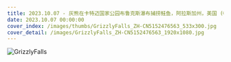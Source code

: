 ```yaml
---
title: 2023.10.07 - 灰熊在卡特迈国家公园布鲁克斯瀑布捕捞鲑鱼，阿拉斯加州，美国 (© oksana.perkins/Shutterstock)
date: 2023.10.07 00:00:00
cover_index: /images/thumbs/GrizzlyFalls_ZH-CN5152476563_533x300.jpg
cover_detail: /images/GrizzlyFalls_ZH-CN5152476563_1920x1080.jpg
---
```


![GrizzlyFalls](/images/GrizzlyFalls_ZH-CN5152476563_1920x1080.jpg)
